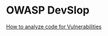 # OWASP DevSlop

[How to analyze code for Vulnerabilities  ](OWASP%20DevSlop%206d5a7079589a4025b5111c717b9c575d/How%20to%20analyze%20code%20for%20Vulnerabilities%208bd9e4bc7d5e49cba6ec8eea73b93851.md)